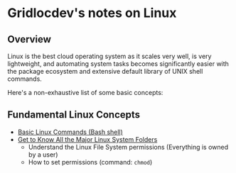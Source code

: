 # Gridlocdev's notes on Linux

## Overview

Linux is the best cloud operating system as it scales very well, is very lightweight, and automating system tasks becomes significantly easier with the package ecosystem and extensive default library of UNIX shell commands.

Here's a non-exhaustive list of some basic concepts:

## Fundamental Linux Concepts

- [Basic Linux Commands (Bash shell)](Linux-Bash-Shell-Commands.md)
- [Get to Know All the Major Linux System Folders](Main-Linux-Directories.md)
  - Understand the Linux File System permissions (Everything is owned by a user)
  - How to set permissions (command: `chmod`)
